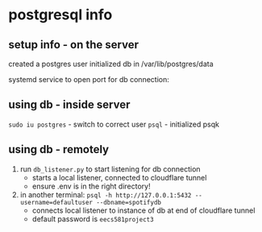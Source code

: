 # postgresql info

## setup info - on the server
created a postgres user
initialized db in /var/lib/postgres/data

systemd service to open port for db connection:


## using db - inside server
`sudo iu postgres` - switch to correct user
`psql` - initialized psqk

## using db - remotely
1. run `db_listener.py` to start listening for db connection
   - starts a local listener, connected to cloudflare tunnel
   - ensure .env is in the right directory!
2. in another terminal: `psql -h http://127.0.0.1:5432 --username=defaultuser --dbname=spotifydb`                                                                                
    - connects local listener to instance of db at end of cloudflare tunnel
    - default password is `eecs581project3`
